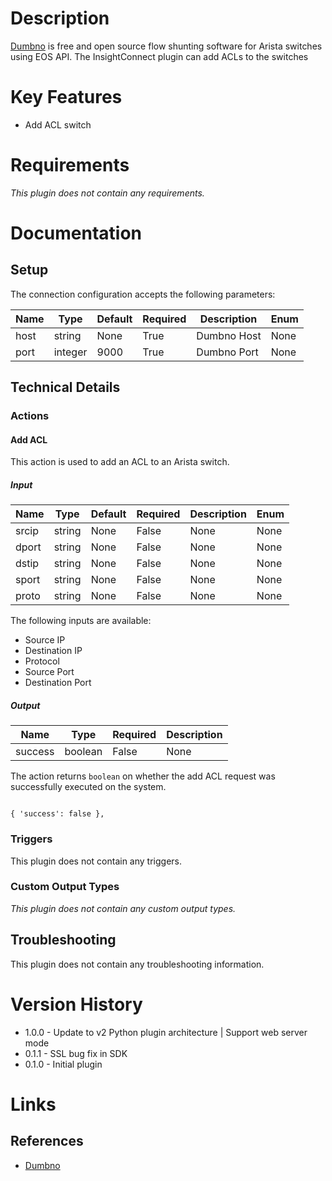 # Description

[Dumbno](https://github.com/ncsa/dumbno) is free and open source flow shunting software for Arista switches using EOS API. The InsightConnect plugin can add ACLs to the switches 

# Key Features

* Add ACL switch

# Requirements

_This plugin does not contain any requirements._

# Documentation

## Setup

The connection configuration accepts the following parameters:

|Name|Type|Default|Required|Description|Enum|
|----|----|-------|--------|-----------|----|
|host|string|None|True|Dumbno Host|None|
|port|integer|9000|True|Dumbno Port|None|

## Technical Details

### Actions

#### Add ACL

This action is used to add an ACL to an Arista switch.

##### Input

|Name|Type|Default|Required|Description|Enum|
|----|----|-------|--------|-----------|----|
|srcip|string|None|False|None|None|
|dport|string|None|False|None|None|
|dstip|string|None|False|None|None|
|sport|string|None|False|None|None|
|proto|string|None|False|None|None|

The following inputs are available:

* Source IP
* Destination IP
* Protocol
* Source Port
* Destination Port

##### Output

|Name|Type|Required|Description|
|----|----|--------|-----------|
|success|boolean|False|None|

The action returns `boolean` on whether the add ACL request was successfully executed on the system.

```

{ 'success': false },

```

### Triggers

This plugin does not contain any triggers.

### Custom Output Types

_This plugin does not contain any custom output types._

## Troubleshooting

This plugin does not contain any troubleshooting information.

# Version History

* 1.0.0 - Update to v2 Python plugin architecture | Support web server mode
* 0.1.1 - SSL bug fix in SDK
* 0.1.0 - Initial plugin

# Links

## References

* [Dumbno](https://github.com/ncsa/dumbno)

